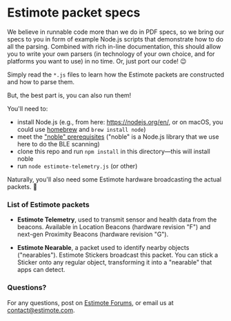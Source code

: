 # Estimote packet specs

We believe in runnable code more than we do in PDF specs, so we bring our specs to you in form of example Node.js scripts that demonstrate how to do all the parsing. Combined with rich in-line documentation, this should allow you to write your own parsers (in technology of your own choice, and for platforms you want to use) in no time. Or, just port our code! :wink:

Simply read the `*.js` files to learn how the Estimote packets are constructed and how to parse them.

But, the best part is, you can also run them!

You'll need to:

- install Node.js (e.g., from here: https://nodejs.org/en/, or on macOS, you could use [homebrew][h] and `brew install node`)
- meet the ["noble" prerequisites][n] ("noble" is a Node.js library that we use here to do the BLE scanning)
- clone this repo and run `npm install` in this directory—this will install noble
- run `node estimote-telemetry.js` (or other)

[h]: http://brew.sh/
[n]: https://github.com/sandeepmistry/noble#prerequisites

Naturally, you'll also need some Estimote hardware broadcasting the actual packets. :satellite:

### List of Estimote packets

- **Estimote Telemetry**, used to transmit sensor and health data from the beacons. Available in Location Beacons (hardware revision "F") and next-gen Proximity Beacons (hardware revision "G").

- **Estimote Nearable**, a packet used to identify nearby objects ("nearables"). Estimote Stickers broadcast this packet. You can stick a Sticker onto any regular object, transforming it into a "nearable" that apps can detect.

### Questions?

For any questions, post on [Estimote Forums][ef], or email us at <contact@estimote.com>.

[ef]: https://forums.estimote.com/
